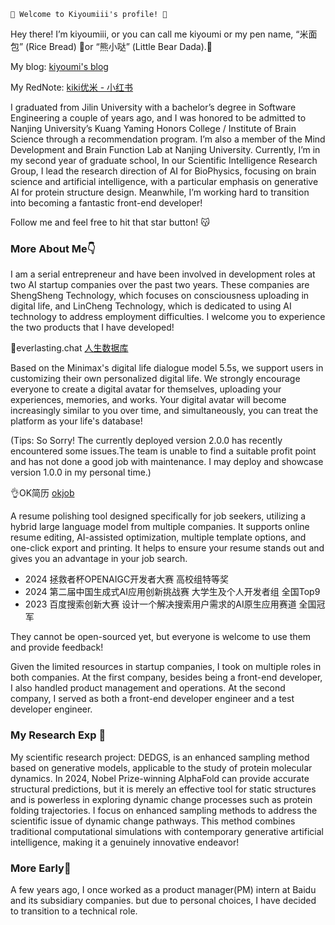 ``` 
💞 Welcome to Kiyoumiii's profile! 🥰
```

Hey there! I’m kiyoumiii, or you can call me kiyoumi or my pen name, “米面包” (Rice Bread) 🍞or “熊小哒” (Little Bear Dada).🧸

My blog: [kiyoumi's blog](https://kiyoumiii.github.io/)

My RedNote: [kiki优米 - 小红书](https://www.xiaohongshu.com/user/profile/63394132000000001901da29?m_source=mengfanwetab)

I graduated from Jilin University with a bachelor’s degree in Software Engineering a couple of years ago, and I was honored to be admitted to Nanjing University’s Kuang Yaming Honors College / Institute of Brain Science through a recommendation program. I’m also a member of the Mind Development and Brain Function Lab at Nanjing University. Currently, I’m in my second year of graduate school, In our Scientific Intelligence Research Group, I lead the research direction of AI for BioPhysics, focusing on brain science and artificial intelligence, with a particular emphasis on generative AI for protein structure design. Meanwhile, I’m working hard to transition into becoming a fantastic front-end developer!


Follow me and feel free to hit that star button! 😽



### More About Me👇

I am a serial entrepreneur and have been involved in development roles at two AI startup companies over the past two years. These companies are ShengSheng Technology, which focuses on consciousness uploading in digital life, and LinCheng Technology, which is dedicated to using AI technology to address employment difficulties. I welcome you to experience the two products that I have developed!



🌃everlasting.chat [人生数据库](http://everlasting.chat/) 

Based on the Minimax's digital life dialogue model 5.5s, we support users in customizing their own personalized digital life. We strongly encourage everyone to create a digital avatar for themselves, uploading your experiences, memories, and works. Your digital avatar will become increasingly similar to you over time, and simultaneously, you can treat the platform as your life's database!

(Tips: So Sorry! The currently deployed version 2.0.0 has recently encountered some issues.The team is unable to find a suitable profit point and has not done a good job with maintenance. I may deploy and showcase version 1.0.0 in my personal time.)

👌OK简历 [okjob](https://okjob.linchance.com/)

A resume polishing tool designed specifically for job seekers, utilizing a hybrid large language model from multiple companies. It supports online resume editing, AI-assisted optimization, multiple template options, and one-click export and printing. It helps to ensure your resume stands out and gives you an advantage in your job search.

- 2024 拯救者杯OPENAIGC开发者大赛 高校组特等奖
- 2024 第二届中国生成式AI应用创新挑战赛 大学生及个人开发者组 全国Top9
- 2023 百度搜索创新大赛 设计一个解决搜索用户需求的AI原生应用赛道 全国冠军


They cannot be open-sourced yet, but everyone is welcome to use them and provide feedback!

Given the limited resources in startup companies, I took on multiple roles in both companies. At the first company, besides being a front-end developer, I also handled product management and operations. At the second company, I served as both a front-end developer engineer and a test developer engineer.


### My Research Exp 🔮

My scientific research project: DEDGS, is an enhanced sampling method based on generative models, applicable to the study of protein molecular dynamics. In 2024, Nobel Prize-winning AlphaFold can provide accurate structural predictions, but it is merely an effective tool for static structures and is powerless in exploring dynamic change processes such as protein folding trajectories. I focus on enhanced sampling methods to address the scientific issue of dynamic change pathways. This method combines traditional computational simulations with contemporary generative artificial intelligence, making it a genuinely innovative endeavor!



### More Early💫

A few years ago, I once worked as a product manager(PM) intern at Baidu and its subsidiary companies. but due to personal choices, I have decided to transition to a technical role.

